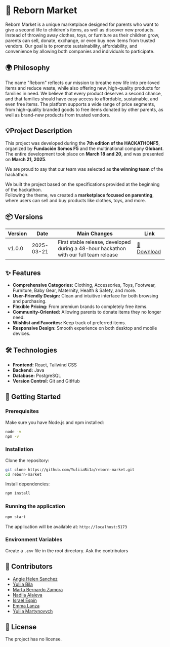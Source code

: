 # 🌱 Reborn Market

Reborn Market is a unique marketplace designed for parents who want to give a second life to children's items, as well as discover new products. Instead of throwing away clothes, toys, or furniture as their children grow, parents can sell, donate, exchange, or even buy new items from trusted vendors. Our goal is to promote sustainability, affordability, and convenience by allowing both companies and individuals to participate.

## 🌍 Philosophy

The name "Reborn" reflects our mission to breathe new life into pre-loved items and reduce waste, while also offering new, high-quality products for families in need. We believe that every product deserves a second chance, and that families should have easy access to affordable, sustainable, and even free items. The platform supports a wide range of price segments, from high-quality branded goods to free items donated by other parents, as well as brand-new products from trusted vendors.

## 💡Project Description

This project was developed during the **7th edition of the HACKATHONF5**, organized by **Fundación Somos F5** and the multinational company **Globant**.  
The entire development took place on **March 18 and 20**, and was presented on **March 21, 2025**.

We are proud to say that our team was selected as **the winning team** of the hackathon.

We built the project based on the specifications provided at the beginning of the hackathon.  
Following the theme, we created a **marketplace focused on parenting**, where users can sell and buy products like clothes, toys, and more.

## 📦 Versions

| Version | Date       | Main Changes                              | Link |
|---------|------------|--------------------------------------------|------|
| v1.0.0  | 2025-03-21 | First stable release, developed during a 48-hour hackathon with our full team release                       | [🔗 Download](https://github.com/HackSisters/reborn-market-front/releases/tag/v1.0.0) |

## ✨ Features

- **Comprehensive Categories:** Clothing, Accessories, Toys, Footwear, Furniture, Baby Gear, Maternity, Health & Safety, and more.
- **User-Friendly Design:** Clean and intuitive interface for both browsing and purchasing.
- **Flexible Pricing:** From premium brands to completely free items.
- **Community-Oriented:** Allowing parents to donate items they no longer need.
- **Wishlist and Favorites:** Keep track of preferred items.
- **Responsive Design:** Smooth experience on both desktop and mobile devices.

## 🛠️ Technologies

- **Frontend:** React, Tailwind CSS
- **Backend:** Java
- **Database:** PostgreSQL
- **Version Control:** Git and GitHub

## 🚀 Getting Started

### Prerequisites

Make sure you have Node.js and npm installed:

```bash
node -v
npm -v
```

### Installation

Clone the repository:

```bash
git clone https://github.com/YuliiaBi1a/reborn-market.git
cd reborn-market
```

Install dependencies:

```bash
npm install
```

### Running the application

```bash
npm start
```

The application will be available at: `http://localhost:5173`

### Environment Variables

Create a `.env` file in the root directory. Ask the contributors

## 👥 Contributors

- [Angie Helen Sanchez](https://github.com/angiehelensanchez)
- [Yuliia Bila](https://github.com/YuliiaBi1a)
- [Marta Bernardo Zamora](https://github.com/MartaBernardoZamora)
- [Nadiia Alaieva](https://github.com/tizzifona)
- [Israel Espín](https://github.com/iespin)
- [Emma Lanza](https://github.com/emmalanza)
- [Yuliia Martynovych](https://github.com/yuliia-martynovych)

## 📝 License

The project has no license.
